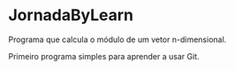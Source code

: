 # JornadaByLearn

Programa que calcula o módulo de um vetor n-dimensional.

Primeiro programa simples para aprender a usar Git.
